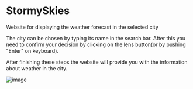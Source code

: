 # StormySkies
Website for displaying the weather forecast in the selected city

The city can be chosen by typing its name in the search bar. 
After this you need to confirm your decision by clicking on the lens button(or by pushing "Enter" on keyboard).

After finishing these steps the website will provide you with the information about weather in the city.

![image](https://github.com/rangeous/StormySkies/assets/161528515/0bec888d-882f-4b1f-ae0a-f7c9229455ab)
